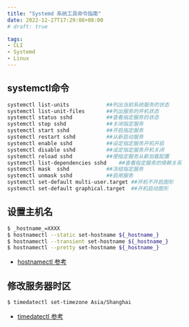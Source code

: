 ```yaml
---
title: "Systemd 系统工具命令指南"
date: 2022-12-27T17:29:08+08:00
# draft: true

tags:
- CLI
- Systemd
- Linux
---
```


## systemctl命令
```bash
systemctl list-units            ##列出当前系统服务的状态
systemctl list-unit-files       ##列出服务的开机状态
systemctl status sshd           ##查看指定服务的状态
systemctl stop sshd             ##关闭指定服务
systemctl start sshd            ##开启指定服务
systemctl restart sshd          ##从新启动服务
systemctl enable sshd           ##设定指定服务开机开启
systemctl disable sshd          ##设定指定服务开机关闭
systemctl reload sshd           ##使指定服务从新加载配置
systemctl list-dependencies sshd    ##查看指定服务的倚赖关系
systemctl mask  sshd            ##冻结指定服务
systemctl unmask sshd           ##启用服务
systemctl set-default multi-user.target ##开机不开启图形
systemctl set-default graphical.target  ##开机启动图形
```

## 设置主机名
```bash
$ _hostname_=XXXX
$ hostnamectl --static set-hostname ${_hostname_}
$ hostnamectl --transient set-hostname ${_hostname_}
$ hostnamectl --pretty set-hostname ${_hostname_}
```
- [hostnamectl 参考](https://blog.csdn.net/tantexian/article/details/45958275)

## 修改服务器时区
```bash
$ timedatectl set-timezone Asia/Shanghai
```
- [timedatectl 参考](https://www.jianshu.com/p/5e8e22bf135d)